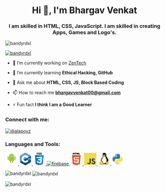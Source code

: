 <h1 align="center">Hi 👋, I'm Bhargav Venkat</h1>
<h3 align="center">I am skilled in HTML, CSS, JavaScript. I am skilled in creating Apps, Games and Logo's.</h3>

<p align="left"> <img src="https://komarev.com/ghpvc/?username=bandyrdxl&label=Profile%20views&color=0e75b6&style=flat" alt="bandyrdxl" /> </p>

<p align="left"> <a href="https://github.com/ryo-ma/github-profile-trophy"><img src="https://github-profile-trophy.vercel.app/?username=bandyrdxl" alt="bandyrdxl" /></a> </p>

- 🔭 I’m currently working on [ZenTech](https://replit.com/@BhargavVenkat1/ZenTech#index.html)

- 🌱 I’m currently learning **Ethical Hacking, GitHub**

- 💬 Ask me about **HTML, CSS, JS, Block Based Coding**

- 📫 How to reach me **bhargavvenkat00@gmail.com**

- ⚡ Fun fact **I think I am a Good Learner**

<h3 align="left">Connect with me:</h3>
<p align="left">
<a href="https://www.youtube.com/c/@alapoyz" target="blank"><img align="center" src="https://raw.githubusercontent.com/rahuldkjain/github-profile-readme-generator/master/src/images/icons/Social/youtube.svg" alt="@alapoyz" height="30" width="40" /></a>
</p>

<h3 align="left">Languages and Tools:</h3>
<p align="left"> <a href="https://developer.android.com" target="_blank" rel="noreferrer"> <img src="https://raw.githubusercontent.com/devicons/devicon/master/icons/android/android-original-wordmark.svg" alt="android" width="40" height="40"/> </a> <a href="https://www.w3schools.com/cpp/" target="_blank" rel="noreferrer"> <img src="https://raw.githubusercontent.com/devicons/devicon/master/icons/cplusplus/cplusplus-original.svg" alt="cplusplus" width="40" height="40"/> </a> <a href="https://www.w3schools.com/css/" target="_blank" rel="noreferrer"> <img src="https://raw.githubusercontent.com/devicons/devicon/master/icons/css3/css3-original-wordmark.svg" alt="css3" width="40" height="40"/> </a> <a href="https://firebase.google.com/" target="_blank" rel="noreferrer"> <img src="https://www.vectorlogo.zone/logos/firebase/firebase-icon.svg" alt="firebase" width="40" height="40"/> </a> <a href="https://www.w3.org/html/" target="_blank" rel="noreferrer"> <img src="https://raw.githubusercontent.com/devicons/devicon/master/icons/html5/html5-original-wordmark.svg" alt="html5" width="40" height="40"/> </a> <a href="https://developer.mozilla.org/en-US/docs/Web/JavaScript" target="_blank" rel="noreferrer"> <img src="https://raw.githubusercontent.com/devicons/devicon/master/icons/javascript/javascript-original.svg" alt="javascript" width="40" height="40"/> </a> <a href="https://www.linux.org/" target="_blank" rel="noreferrer"> <img src="https://raw.githubusercontent.com/devicons/devicon/master/icons/linux/linux-original.svg" alt="linux" width="40" height="40"/> </a> <a href="https://www.python.org" target="_blank" rel="noreferrer"> <img src="https://raw.githubusercontent.com/devicons/devicon/master/icons/python/python-original.svg" alt="python" width="40" height="40"/> </a> </p>

<p><img align="left" src="https://github-readme-stats.vercel.app/api/top-langs?username=bandyrdxl&show_icons=true&locale=en&layout=compact" alt="bandyrdxl" /></p>

<p>&nbsp;<img align="center" src="https://github-readme-stats.vercel.app/api?username=bandyrdxl&show_icons=true&locale=en" alt="bandyrdxl" /></p>

<p><img align="center" src="https://github-readme-streak-stats.herokuapp.com/?user=bandyrdxl&" alt="bandyrdxl" /></p>
